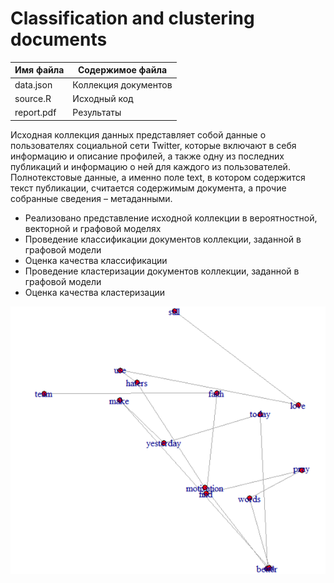 # Classification and clustering documents

Имя файла       | Содержимое файла
----------------|----------------------
data.json       | Коллекция документов
source.R        | Исходный код
report.pdf      | Результаты

Исходная коллекция данных представляет собой данные о пользователях социальной сети Twitter, которые включают в себя информацию и описание профилей, а также одну из последних публикаций и информацию о ней для каждого из пользователей. Полнотекстовые данные, а именно поле text, в котором содержится текст публикации, считается содержимым документа, а прочие собранные сведения – метаданными. 

+ Реализовано представление исходной коллекции в вероятностной, векторной и графовой моделях
+ Проведение классификации документов коллекции, заданной в графовой модели
+ Оценка качества классификации
+ Проведение кластеризации документов коллекции, заданной в графовой модели
+ Оценка качества кластеризации 

![alt text](screenshots/graph.png "Пример документа в графовой модели")

